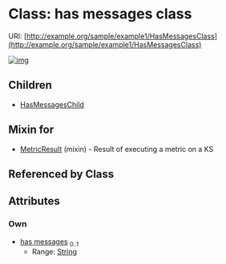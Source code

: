 
# Class: has messages class




URI: [http://example.org/sample/example1/HasMessagesClass](http://example.org/sample/example1/HasMessagesClass)


[![img](https://yuml.me/diagram/nofunky;dir:TB/class/[MetricResult]uses%20-.->[HasMessagesClass&#124;has_messages:string%20%3F],[HasMessagesClass]^-[HasMessagesChild],[MetricResult],[HasMessagesChild])](https://yuml.me/diagram/nofunky;dir:TB/class/[MetricResult]uses%20-.->[HasMessagesClass&#124;has_messages:string%20%3F],[HasMessagesClass]^-[HasMessagesChild],[MetricResult],[HasMessagesChild])

## Children

 * [HasMessagesChild](HasMessagesChild.md)

## Mixin for

 * [MetricResult](MetricResult.md) (mixin)  - Result of executing a metric on a KS

## Referenced by Class


## Attributes


### Own

 * [has messages](has_messages.md)  <sub>0..1</sub>
     * Range: [String](types/String.md)
